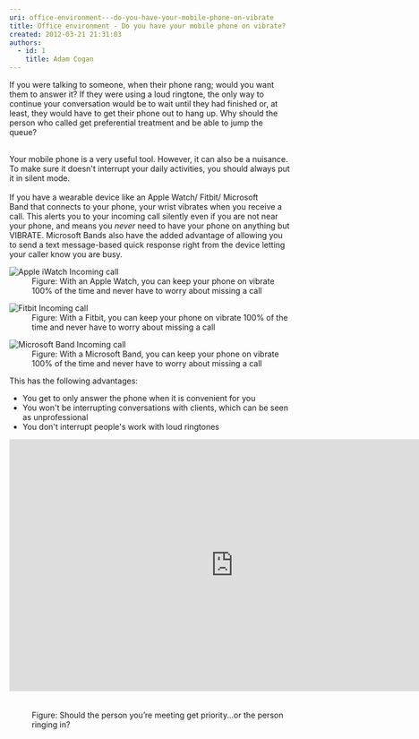 ```yaml
---
uri: office-environment---do-you-have-your-mobile-phone-on-vibrate
title: Office environment - Do you have your mobile phone on vibrate?
created: 2012-03-21 21:31:03
authors:
  - id: 1
    title: Adam Cogan
---
```





<span class='intro'> ​​If you were talking to someone, when their phone rang; would you want them to answer it? If they were using a loud ringtone, the only way to continue your conversation would be to wait until they had finished or, at least, they would have to get their phone out to hang up. Why should the person who called get preferential treatment and be able to jump the queue?&#160;<div><br></div><div>Your mobile phone is a very useful tool. However, it can also be a nuisance. To make sure it doesn't interrupt your daily activities, you should always put it in silent mode.</div><div><br>If you have a wearable device like an&#160;Apple Watch/ Fitbit/ Microsoft Band&#160;that connects to your phone, your wrist vibrates&#160;when&#160;you receive a call.&#160;This alerts you to your incoming call silently even if you are not near your phone, and means you *never* need to have your phone on anything but VIBRATE. Microsoft Bands also have the added advantage of allowing you to send a&#160;text message-based quick response&#160;right from the device letting your caller know you are busy.&#160;<br></div> </span>

<dl class="image"><dt> <img src="/PublishingImages/apple-iwatch-incoming-call.jpg" alt="Apple iWatch Incoming call" /> </dt><dd>Figure&#58; With an Apple Watch, you can keep your phone on vibrate 100% of the time and never have to worry about missing a call</dd></dl><dl class="image"><dt> <img src="/PublishingImages/fitbit-band-incoming-call.jpg" alt="Fitbit Incoming call" /> </dt><dd>Figure&#58; With a Fitbit, you can keep your phone on vibrate 100% of the time and never have to worry about missing a call </dd></dl><dl class="image"><dt> <img src="/PublishingImages/microsoft-band-incoming-call.jpg" alt="Microsoft Band Incoming call" /> </dt><dd>Figure&#58; With a Microsoft Band, you can keep your phone on vibrate​ 100% of the time and never have to worry about missing a call</dd></dl><p>This has the following advantages&#58;</p><ul><li>You get to only answer the phone when it is convenient for you</li><li>You won't be interrupting conversations with clients, which can be seen as unprofessional</li><li>You don't interrupt people's work with loud ringtones<br></li></ul><div><div class="ms-rtestate-read ms-rte-embedcode ms-rte-embedil ms-rtestate-notify" unselectable="on"><iframe width="800" height="450" src="https&#58;//www.youtube.com/embed/vwBzLLbE738?rel=0" frameborder="0"></iframe>&#160;</div><br></div><div><dd class="ssw15-rteElement-FigureNormal">Figure&#58; Should the person you’re meeting get priority...or the person ringing in?​<br></dd></div>


